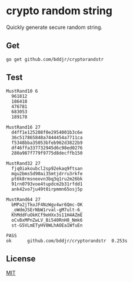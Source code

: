 # crypto random string

Quickly generate secure random string.

## Get

```
go get github.com/bddjr/cryptorandstr
```

## Test

```
MustRand10 6
  961812
  186418
  476781
  683053
  189178

MustRand16 27
  d4ff1e125208f0e2954001b3c6e
  36c517865848a7444454a7711ca
  f5348bba35053bfeb962d3822b9
  df46ffa337732945d6c98ed0276
  280a987f779f9775d8decffb150

MustRand32 27
  fjq0iakoubcl2sp92ekaq9ftsan
  mgu2bms5d90ai35mtjdrru3rkfe
  pt6k8rmsneovn3bq3q1ru2m26bk
  91rn0793voe4tupdcm2b31rfdd1
  ank42vo7ju49t0irpmmn65osj5p

MustRand64 27
  bMPa2jTkoJF4NzWgv4wr6Qmc-OK
  _oWdmJSErNbW1rval-gM7ult-6_
  KhMddFuOkKCf9eHXx3s11H4AZmE
  oCvBxMPnZwLV_Bi540RnH8_Nmk6
  st-G5VLmETyHV8WLhAOEaIWfuEn

PASS
ok      github.com/bddjr/cryptorandstr  0.253s
```

## License

[MIT](LICENSE.txt)
